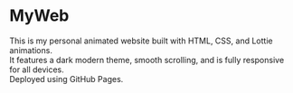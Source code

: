 # MyWeb

This is my personal animated website built with HTML, CSS, and Lottie animations.  
It features a dark modern theme, smooth scrolling, and is fully responsive for all devices.  
Deployed using GitHub Pages.
